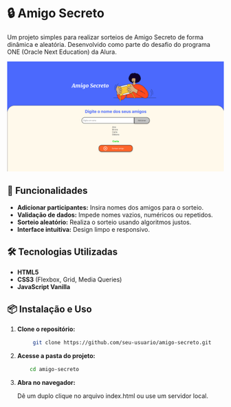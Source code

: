 # 🔒 Amigo Secreto

Um projeto simples para realizar sorteios de Amigo Secreto de forma dinâmica e aleatória. Desenvolvido como parte do desafio do programa ONE (Oracle Next Education) da Alura.

![Preview da Aplicação](./assets/preview.png) 
## 🚀 Funcionalidades

- **Adicionar participantes:** Insira nomes dos amigos para o sorteio.
- **Validação de dados:** Impede nomes vazios, numéricos ou repetidos.
- **Sorteio aleatório:** Realiza o sorteio usando algoritmos justos.
- **Interface intuitiva:** Design limpo e responsivo.

## 🛠️ Tecnologias Utilizadas

- **HTML5**
- **CSS3** (Flexbox, Grid, Media Queries)
- **JavaScript Vanilla**

## 📦 Instalação e Uso

1. **Clone o repositório:**
   ```bash
        git clone https://github.com/seu-usuario/amigo-secreto.git

2. **Acesse a pasta do projeto:**

    ```bash
        cd amigo-secreto

3. **Abra no navegador:**

    Dê um duplo clique no arquivo index.html ou use um servidor local.
